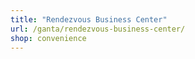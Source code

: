 ```yaml
---
title: "Rendezvous Business Center"
url: /ganta/rendezvous-business-center/
shop: convenience
---
```

